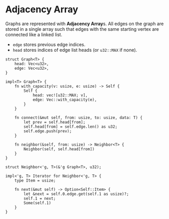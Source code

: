 # Adjacency Array

Graphs are represented with **Adjacency Array**s.
All edges on the graph are stored in a single array
such that edges with the same starting vertex are connected like a linked list.

- `edge` stores previous edge indices.
- `head` stores indices of edge list heads (or `u32::MAX` if none).

```rust,noplayground
struct Graph<T> {
    head: Vec<u32>,
    edge: Vec<u32>,
}

impl<T> Graph<T> {
    fn with_capacity(v: usize, e: usize) -> Self {
        Self {
            head: vec![u32::MAX; v],
            edge: Vec::with_capacity(e),
        }
    }

    fn connect(&mut self, from: usize, to: usize, data: T) {
        let prev = self.head[from];
        self.head[from] = self.edge.len() as u32;
        self.edge.push(prev);
    }

    fn neighbor(&self, from: usize) -> Neighbor<T> {
        Neighbor(self, self.head[from])
    }
}

struct Neighbor<'g, T>(&'g Graph<T>, u32);

impl<'g, T> Iterator for Neighbor<'g, T> {
    type Item = usize;

    fn next(&mut self) -> Option<Self::Item> {
        let &next = self.0.edge.get(self.1 as usize)?;
        self.1 = next;
        Some(self.1)
    }
}
```
